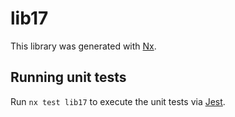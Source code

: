# lib17

This library was generated with [Nx](https://nx.dev).

## Running unit tests

Run `nx test lib17` to execute the unit tests via [Jest](https://jestjs.io).
